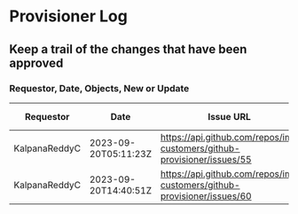 # Provisioner Log
## Keep a trail of the changes that have been approved
### Requestor, Date, Objects, New or Update

| Requestor | Date | Issue URL | Issue Assignees | Issue JSON | New or Update |
| --- | --- | --- | --- | --- | --- |
| KalpanaReddyC | 2023-09-20T05:11:23Z | https://api.github.com/repos/im-customers/github-provisioner/issues/55 |  | {org_name:im-sandbox-kalpanarc,repo_name:p24,create-modify-repo:Modify,has_issues:true,has_wiki:true,has_projects:true,assignees:["KalpanaReddyC"]} | Modify | 
| KalpanaReddyC | 2023-09-20T14:40:51Z | https://api.github.com/repos/im-customers/github-provisioner/issues/60 |  | {org_name:im-sandbox-kalpanarc,repo_name:test-newrepo,create-modify-repo:New,has_issues:true,has_wiki:true,assignees:["KalpanaReddyC"]} | New | 
